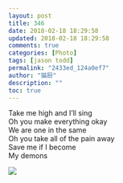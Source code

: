 ```yaml
---
layout: post
title: 346
date: 2018-02-18 18:29:58
updated: 2018-02-18 18:29:58
comments: true
categories: [Photo]
tags: [jason todd]
permalink: "2433ed_124a0ef7"
author: "猫厨"
description: ""
toc: true
---
```


<p>Take me high and I’ll sing<br />Oh you make everything okay <br />We are one in the same<br />Oh you take all of the pain away <br />Save me if I become<br />My demons <br /></p>

![](/img/img_cVZNdzJtQk9JV2QycGFHN0loRHpJcUo3YSttb0xOdUk3QTFiVVZrdHJvdnVWdWZnVW41MUdnPT0.jpg)